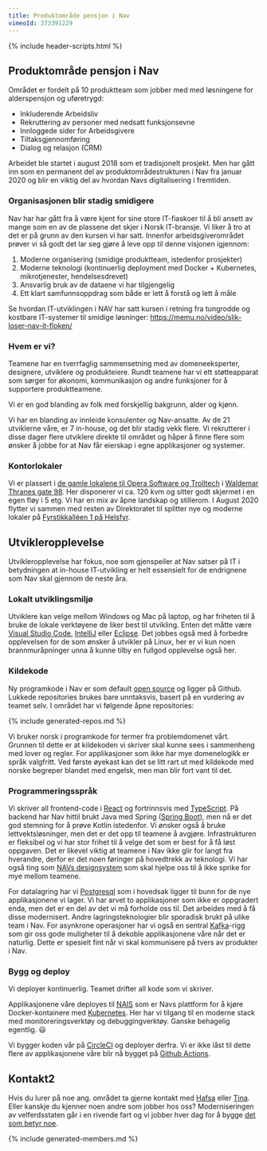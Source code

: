 ```yaml
---
title: Produktområde pensjon i Nav
vimeoId: 373391229
---
```

{% include header-scripts.html %}

## Produktområde pensjon i Nav
Området er fordelt på 10 produktteam som jobber med med løsningene for alderspensjon og uføretrygd:

* Inkluderende Arbeidsliv
* Rekruttering av personer med nedsatt funksjonsevne
* Innloggede sider for Arbeidsgivere
* Tiltaksgjennomføring
* Dialog og relasjon (CRM)

Arbeidet ble startet i august 2018 som et tradisjonelt prosjekt. Men har
gått inn som en permanent del av produktområdestrukturen i Nav fra
januar 2020 og blir en viktig del av hvordan Navs digitalisering i
fremtiden.

### Organisasjonen blir stadig smidigere
Nav har har gått fra å være kjent for sine store IT-fiaskoer til å bli
ansett av mange som en av de plassene det skjer i Norsk IT-bransje. Vi
liker å tro at det er på grunn av den kursen vi har satt. Innenfor
arbeidsgiverområdet prøver vi så godt det lar seg gjøre å leve opp til
denne visjonen igjennom:

1. Moderne organisering (smidige produktteam, istedenfor prosjekter)
2. Moderne teknologi (kontinuerlig deployment med Docker + Kubernetes, mikrotjenester, hendelsesdrevet)
3. Ansvarlig bruk av de dataene vi har tilgjengelig
4. Ett klart samfunnsoppdrag som både er lett å forstå og lett å måle

Se hvordan IT-utviklingen i NAV har satt kursen i retning fra tungrodde og
kostbare IT-systemer til smidige løsninger: <https://memu.no/video/slik-loser-nav-it-floken/>

### Hvem er vi?
Teamene har en tverrfaglig sammensetning med av domeneeksperter, designere,
utviklere og produkteiere. Rundt teamene har vi ett støtteapparat som sørger
for økonomi, kommunikasjon og andre funksjoner for å supportere produktteamene.

<div id="chart-roller"></div>

Vi er en god blanding av folk med forskjellig bakgrunn, alder og kjønn.

<div id="chart-kjonn2"></div>

Vi har en blanding av innleide konsulenter og Nav-ansatte. Av de 21 utviklerne våre, er 7 in-house, og det
blir stadig vekk flere. Vi rekrutterer i disse dager flere utviklere direkte til området og håper å finne
flere som ønsker å jobbe for at Nav får eierskap i egne applikasjoner og systemer.

### Kontorlokaler
Vi er plassert i [de gamle lokalene til Opera Software og Trolltech] i
[Waldemar Thranes gate 98]. Her disponerer vi ca. 120 kvm og sitter godt
skjermet i en egen fløy i 5 etg. Vi har en mix av åpne landskap og stillerom.
I August 2020 flytter vi sammen med resten av Direktoratet til splitter
nye og moderne lokaler på [Fyrstikkalléen 1 på Helsfyr].

## Utvikleropplevelse
Utvikleropplevelse har fokus, noe som gjenspeiler at Nav satser på IT i betydningen at in-house IT-utvikling
er helt essensielt for de endrignene som Nav skal gjennom de neste åra.

### Lokalt utviklingsmiljø
Utviklere kan velge mellom Windows og Mac på laptop, og har friheten til å bruke de lokale verktøyene de liker best til
utvikling. Enten det måtte være [Visual Studio Code], [IntelliJ] eller [Eclipse]. Det jobbes også med
å forbedre opplevelsen for de som ønsker å utvikler på Linux, her er vi kun noen brannmuråpninger unna å kunne tilby
en fullgod opplevelse også her.

### Kildekode
Ny programkode i Nav er som default [open source] og ligger på Github. Lukkede repositories brukes bare
unntaksvis, basert på en vurdering av teamet selv. I området har vi følgende åpne repositories:

{% include generated-repos.md %}

Vi bruker norsk i programkode for termer fra problemdomenet vårt. Grunnen til dette er at kildekoden vi skriver
skal kunne sees i sammenheng med lover og regler. For applikasjoner som ikke har mye domenelogikk er språk valgfritt.
Ved første øyekast kan det se litt rart ut med kildekode med norske begreper blandet med engelsk, men man blir fort
vant til det.

### Programmeringsspråk
Vi skriver all frontend-code i [React] og fortrinnsvis med [TypeScript]. På backend har Nav hittil brukt
Java med Spring ([Spring Boot]), men nå er det god stemning for å prøve Kotlin istedenfor. Vi ønsker også
å bruke lettvektsløsninger, men det er det opp til teamene å avgjøre. Infrastrukturen er fleksibel og
vi har stor frihet til å velge det som er best for å få løst oppgaven. Det er likevel viktig at
teamene i Nav ikke glir for langt fra hverandre, derfor er det noen føringer på hovedtrekk av teknologi.
Vi har også ting som [NAVs designsystem] som skal hjelpe oss til å ikke sprike for mye mellom teamene.

For datalagring har vi [Postgresql] som i hovedsak ligger til bunn for de nye applikasjonene vi lager.
Vi har arvet to applikasjoner som ikke er oppgradert enda, men det er en del av det vi må forholde oss
til. Det arbeides med å få disse modernisert. Andre lagringsteknologier blir sporadisk brukt på ulike
team i Nav. For asynkrone operasjoner har vi også en sentral [Kafka]-rigg som gir oss gode muligheter
til å dekoble applikasjonene våre når det er naturlig. Dette er spesielt fint når vi skal kommunisere
på tvers av produkter i Nav.

### Bygg og deploy
Vi deployer kontinuerlig. Teamet drifter all kode som vi skriver.

Applikasjonene våre deployes til [NAIS] som er Navs plattform for å kjøre Docker-kontainere med
[Kubernetes]. Her har vi tilgang til en moderne stack med monitoreringsverktøy og debuggingverktøy.
Ganske behagelig egentlig. 😃

Vi bygger koden vår på [CircleCI] og deployer derfra. Vi er ikke låst til
dette flere av applikasjonene våre blir nå bygget på [Github Actions].


## Kontakt2
Hvis du lurer på noe ang. området ta gjerne kontakt med [Hafsa] eller
[Tina]. Eller kanskje du kjenner noen andre som jobber hos oss?
Moderniseringen av velferdsstaten går i en rivende fart og vi
jobber hver dag for å bygge [det som betyr noe].

{% include generated-members.md %}

[CircleCI]: https://circleci.com/
[det som betyr noe]: https://www.detsombetyrnoe.no
[Eclipse]: https://www.eclipse.org/
[Fyrstikkalléen 1 på Helsfyr]: https://goo.gl/maps/syFqtFSf4RfYFZpn7
[Github Actions]: https://github.com/features/actions
[Hafsa]: mailto:hafsa.elkam@nav.no
[IntelliJ]: https://www.jetbrains.com/idea/
[Kafka]: https://kafka.apache.org/
[open source]: https://github.com/navikt/offentlig/blob/master/OpenSource.md
[Kubernetes]: https://kubernetes.io/
[NAIS]: https://nais.io/
[NAV løser IT-flokene]: https://memu.no/video/slik-loser-nav-it-floken/
[NAVs designsystem]: https://design.nav.no/
[Postgresql]: https://www.postgresql.org
[React]: https://reactjs.org/
[Spring Boot]: https://spring.io/projects/spring-boot
[Tina]: mailto:tina.krekke@nav.no
[TypeScript]: https://www.typescriptlang.org/
[Visual Studio Code]: https://code.visualstudio.com/
[de gamle lokalene til Opera Software og Trolltech]: https://www.digi.no/artikler/opera-og-trolltech-hedret-med-historisk-blatt-skilt-her-hadde-vi-noen-av-de-beste-arene-i-vare-liv/476625
[Waldemar Thranes gate 98]: https://goo.gl/maps/fipkD2fDP4yV53vX7

